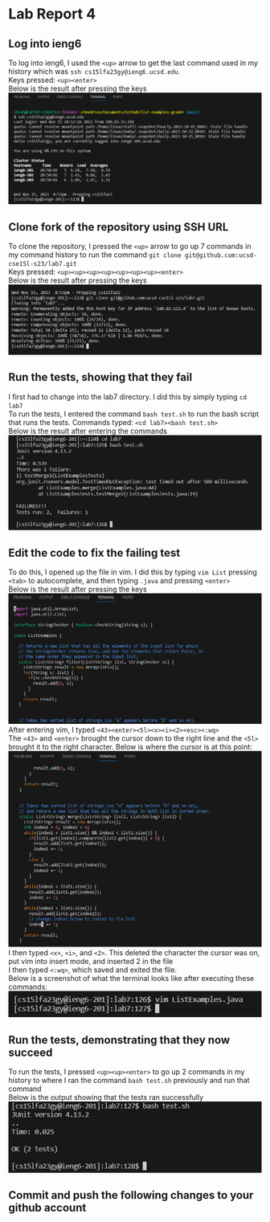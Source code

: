 # Lab Report 4
## Log into ieng6
To log into ieng6, I used the ```<up>``` arrow to get the last command used in my history which was ```ssh cs15lfa23gy@ieng6.ucsd.edu```.<br>
Keys pressed: ```<up><enter>``` <br>
Below is the result after pressing the keys <br>
![login](/images/login.png) <br>
## Clone fork of the repository using SSH URL
To clone the repository, I pressed the ```<up>``` arrow to go up 7 commands in my command history to run the command ```git clone git@github.com:ucsd-cse15l-s23/lab7.git```<br>
Keys pressed: ```<up><up><up><up><up><up><up><enter>``` <br>
Below is the result after pressing the keys <br>
![clone](/images/clone.png) <br>
## Run the tests, showing that they fail
I first had to change into the lab7 directory. I did this by simply typing ```cd lab7``` <br>
To run the tests, I entered the command ```bash test.sh``` to run the bash script that runs the tests. 
Commands typed: ```<cd lab7><bash test.sh>``` <br>
Below is the result after entering the commands <br>
![run](/images/run.png) <br>
## Edit the code to fix the failing test
To do this, I opened up the file in vim. I did this by typing ```vim List``` pressing ```<tab>``` to autocomplete, and then typing ```.java``` and pressing ```<enter>```<br> 
Below is the result after pressing the keys <br>
![vim](/images/vim.png) <br>
After entering vim, I typed ```<43><enter><5l><x><i><2><esc><:wq>```<br>
The ```<43>``` and ```<enter>``` brought the cursor down to the right line and the ```<5l>``` brought it to the right character. Below is where the cursor is at this point: <br>
![char](/images/char.png) <br>
I then typed ```<x>```, ```<i>```, and ```<2>```. This deleted the character the cursor was on, put vim into insert mode, and inserted 2 in the file <br>
I then typed ```<:wq>```, which saved and exited the file. <br>
Below is a screenshot of what the terminal looks like after executing these commands: <br>
![term](/images/term.png) <br>
## Run the tests, demonstrating that they now succeed
To run the tests, I pressed ```<up><up><enter>``` to go up 2 commands in my history to where I ran the command ```bash test.sh``` previously and run that command<br>
Below is the output showing that the tests ran successfully <br>
![success](/images/success.png) <br>
## Commit and push the following changes to your github account

